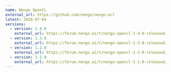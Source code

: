 ```yaml
---
name: Nengo OpenCL
external_url: https://github.com/nengo/nengo-ocl
latest: 2018-07-04
versions:
  - version: 1.4.0
    external_url: https://forum.nengo.ai/t/nengo-opencl-1-4-0-released/593
  - version: 1.3.0
    external_url: https://forum.nengo.ai/t/nengo-opencl-1-3-0-released/398
  - version: 1.2.0
    external_url: https://forum.nengo.ai/t/nengo-opencl-1-2-0-released/229
  - version: 1.1.0
    external_url: https://forum.nengo.ai/t/nengo-opencl-1-1-0-released/177
---
```

